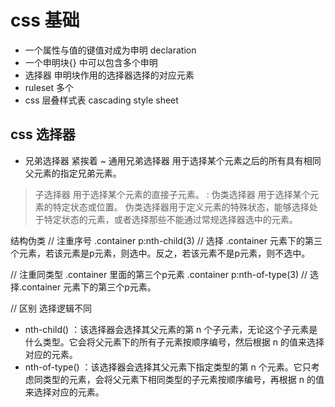 # css 基础

- 一个属性与值的键值对成为申明 declaration
- 一个申明块{} 中可以包含多个申明
- 选择器 申明块作用的选择器选择的对应元素
- ruleset 多个 
- css 层叠样式表 cascading style sheet

## css 选择器
+ 兄弟选择器  紧挨着
~ 通用兄弟选择器  用于选择某个元素之后的所有具有相同父元素的指定兄弟元素。
> 子选择器  用于选择某个元素的直接子元素。
: 伪类选择器  用于选择某个元素的特定状态或位置。
  伪类选择器用于定义元素的特殊状态，能够选择处于特定状态的元素，或者选择那些不能通过常规选择器选中的元素。

结构伪类
// 注重序号
  .container p:nth-child(3) // 选择 .container 元素下的第三个元素，若该元素是p元素，则选中。反之，若该元素不是p元素，则不选中。

// 注重同类型
  .container 里面的第三个p元素
 .container p:nth-of-type(3) // 选择.container 元素下的第三个p元素。

// 区别
 选择逻辑不同
- nth-child() ：该选择器会选择其父元素的第 n 个子元素，无论这个子元素是什么类型。它会将父元素下的所有子元素按顺序编号，然后根据 n 的值来选择对应的元素。
- nth-of-type() ：该选择器会选择其父元素下指定类型的第 n 个元素。它只考虑同类型的元素，会将父元素下相同类型的子元素按顺序编号，再根据 n 的值来选择对应的元素。
